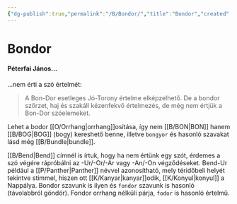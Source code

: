 ```yaml
---
{"dg-publish":true,"permalink":"/B/Bondor/","title":"Bondor","created":"2023-11-21T02:02","updated":"2024-02-16T14:27"}
---
```



# Bondor

#### Péterfai János...  

...nem érti a szó értelmét:  
> A Bon-Dor esetleges Jó-Torony értelme elképzelhető. De a bondor szőrzet, haj és szakáll kézenfekvő értelmezés, de még nem értjük a Bon-Dor szóelemeket.  

Lehet a bodor [[O/Orrhang\|orrhang]]osítása, így nem [[B/BON\|BON]] hanem [[B/BOG\|BOG]] (bogy) kereshető benne, illetve `bongyor` és hasonló szavakat lásd még [[B/Bundle\|bundle]].  

[[B/Bend\|Bend]] címnél is írtuk, hogy ha nem értünk egy szót, érdemes a szó végére rápróbálni az -Ur/-Or/-Ar vagy -An/-On végződéseket. Bend-Ur például a [[P/Panther\|Panther]] névvel azonosítható, mely téridőbeli helyét tekintve stimmel, hiszen ott [[K/Kanyar\|kanyar]]odik, [[K/Konyul\|konyul]] a Nappálya. Bondor szavunk is ilyen és `fondor` szavunk is hasonló (távolabbról göndör). Fondor orrhang nélküli párja, `fodor` is hasonló értelmű.  
